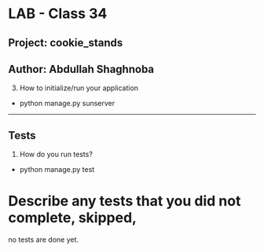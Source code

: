 # LAB - Class 34
## Project: cookie_stands
## Author: Abdullah Shaghnoba

3. How to initialize/run your application 
- python manage.py sunserver

---

## Tests
1. How do you run tests?
- python manage.py test

# Describe any tests that you did not complete, skipped,
no tests are done yet. 

